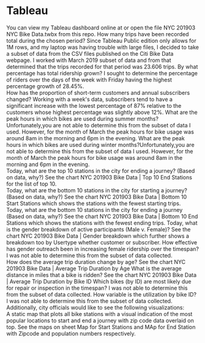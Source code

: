 # Tableau
You can view my Tableau dashboard online at or open the file NYC 201903 NYC Bike Data.twbx from this repo. 
How many trips have been recorded total during the chosen period? Since Tableau Public edition only allows for 1M rows, and my laptop was having trouble with large files, I decided to take a subset of data from the CSV files published on the Citi Bike Data webpage.  I worked with March 2019 subset of data and from that determined that the trips recorded for that period was 23.606 trips.
By what percentage has total ridership grown? I sought to determine the percentage of riders over the days of the week with Friday having the highest percentage growth of 28.45%.  
How has the proportion of short-term customers and annual subscribers changed? Working with a week's data, subscribers tend to have a significant increase with the lowest percentage of 87% relative to the customers whose highest percentage was slightly above 12%. 
What are the peak hours in which bikes are used during summer months? Unfortunately,you are not able to determine this from the subset of data I used. However, for the month of March the peak hours for bike usage was around 8am in the morning and 6pm in the evening. 
What are the peak hours in which bikes are used during winter months?Unfortunately,you are not able to determine this from the subset of data I used. However, for the month of March the peak hours for bike usage was around 8am in the morning and 6pm in the evening.  
Today, what are the top 10 stations in the city for ending a journey? (Based on data, why?) See the chart NYC 201903 Bike Data | Top 10 End Stations for the list of top 10.  
Today, what are the bottom 10 stations in the city for starting a journey? (Based on data, why?) See the chart  NYC 201903 Bike Data | Bottom 10 Start Stations which shows the stations with the fewest starting trips.  
Today, what are the bottom 10 stations in the city for ending a journey (Based on data, why?) See the chart NYC 201903 Bike Data | Bottom 10 End Stations which shows the stations with the fewest ending trips.
Today, what is the gender breakdown of active participants (Male v. Female)? See the chart NYC 201903 Bike Data  | Gender breakdown which further shows a breakdown too by Usertype whether customer or subscriber.
How effective has gender outreach been in increasing female ridership over the timespan? I was not able to determine this from the subset of data collected.  
How does the average trip duration change by age? See the chart NYC 201903 Bike Data | Average Trip Duration by Age
What is the average distance in miles that a bike is ridden?  See the chart NYC 201903 Bike Data | Average Trip Duration by Bike ID 
Which bikes (by ID) are most likely due for repair or inspection in the timespan?  I was not able to determine this from the subset of data collected. 
How variable is the utilization by bike ID?  I was not able to determine this from the subset of data collected. 
Additionally, city officials would like to see the following visualizations:  
A static map that plots all bike stations with a visual indication of the most popular locations to start and end a journey with zip code data overlaid on top. See the maps on sheet Map for Start Stations and MAp for End Station with Zipcode and population numbers respectively.
